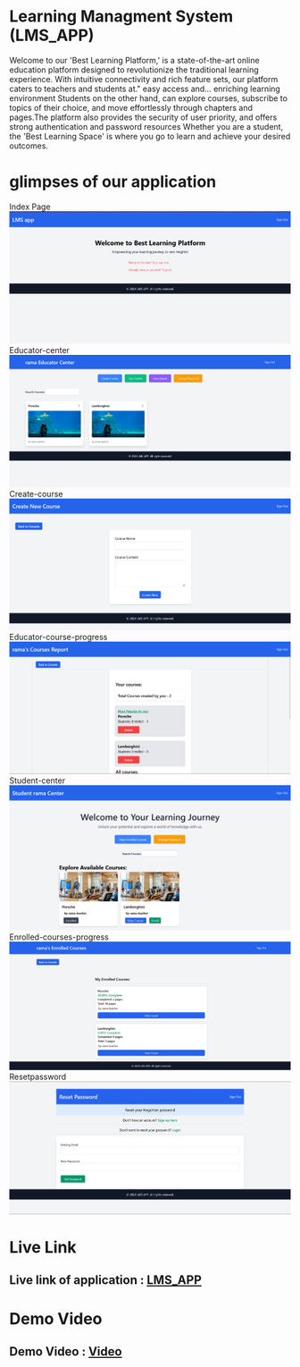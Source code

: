 # Learning Managment System (LMS_APP)
Welcome to our 'Best Learning Platform,' is a state-of-the-art online education platform designed to revolutionize the traditional learning experience. With intuitive connectivity and rich feature sets, our platform caters to teachers and students at." easy access and… enriching learning environment Students on the other hand, can explore courses, subscribe to topics of their choice, and move effortlessly through chapters and pages.The platform also provides the security of user priority, and offers strong authentication and password resources Whether you are a student, the 'Best Learning Space' is where you go to learn and achieve your desired outcomes.

# glimpses of our application
Index Page
![Index Page](./images/Index.png)
Educator-center
![Educator-center](./images/Educator-center.png)
Create-course
![Create-course](./images/Create-course.png)
Educator-course-progress
![Educator-course-progress](./images/Educator-report.png)
Student-center
![Student-center](./images/Student-center.png)
Enrolled-courses-progress
![Index Page](./images/Enrolled-courses-progress.png)
Resetpassword
![Resetpassword](./images/Resetpassword.png)

# Live Link
## Live link of application : [LMS_APP](https://lms-app-1v5f.onrender.com)

# Demo Video
## Demo Video : [Video](https://www.loom.com/share/348a43b4fdc24e72a5027a3212b0b53d?sid=132c3243-1107-4ca9-ab21-3dca8d2fc9b6)

